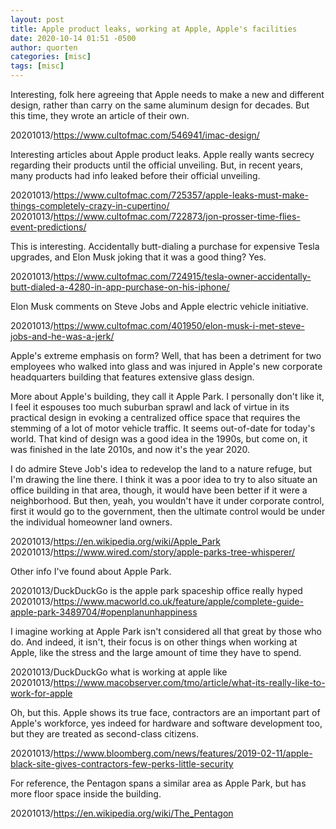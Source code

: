 ```yaml
---
layout: post
title: Apple product leaks, working at Apple, Apple's facilities
date: 2020-10-14 01:51 -0500
author: quorten
categories: [misc]
tags: [misc]
---
```


Interesting, folk here agreeing that Apple needs to make a new and
different design, rather than carry on the same aluminum design for
decades.  But this time, they wrote an article of their own.

20201013/https://www.cultofmac.com/546941/imac-design/

Interesting articles about Apple product leaks.  Apple really wants
secrecy regarding their products until the official unveiling.  But,
in recent years, many products had info leaked before their official
unveiling.

20201013/https://www.cultofmac.com/725357/apple-leaks-must-make-things-completely-crazy-in-cupertino/  
20201013/https://www.cultofmac.com/722873/jon-prosser-time-flies-event-predictions/

This is interesting.  Accidentally butt-dialing a purchase for
expensive Tesla upgrades, and Elon Musk joking that it was a good
thing?  Yes.

20201013/https://www.cultofmac.com/724915/tesla-owner-accidentally-butt-dialed-a-4280-in-app-purchase-on-his-iphone/

Elon Musk comments on Steve Jobs and Apple electric vehicle
initiative.

20201013/https://www.cultofmac.com/401950/elon-musk-i-met-steve-jobs-and-he-was-a-jerk/

<!-- more -->

Apple's extreme emphasis on form?  Well, that has been a detriment for
two employees who walked into glass and was injured in Apple's new
corporate headquarters building that features extensive glass design.

More about Apple's building, they call it Apple Park.  I personally
don't like it, I feel it espouses too much suburban sprawl and lack of
virtue in its practical design in evoking a centralized office space
that requires the stemming of a lot of motor vehicle traffic.  It
seems out-of-date for today's world.  That kind of design was a good
idea in the 1990s, but come on, it was finished in the late 2010s, and
now it's the year 2020.

I do admire Steve Job's idea to redevelop the land to a nature refuge,
but I'm drawing the line there.  I think it was a poor idea to try to
also situate an office building in that area, though, it would have
been better if it were a neighborhood.  But then, yeah, you wouldn't
have it under corporate control, first it would go to the government,
then the ultimate control would be under the individual homeowner land
owners.

20201013/https://en.wikipedia.org/wiki/Apple_Park  
20201013/https://www.wired.com/story/apple-parks-tree-whisperer/

Other info I've found about Apple Park.

20201013/DuckDuckGo is the apple park spaceship office really hyped  
20201013/https://www.macworld.co.uk/feature/apple/complete-guide-apple-park-3489704/#openplanunhappiness  

I imagine working at Apple Park isn't considered all that great by
those who do.  And indeed, it isn't, their focus is on other things
when working at Apple, like the stress and the large amount of time
they have to spend.

20201013/DuckDuckGo what is working at apple like  
20201013/https://www.macobserver.com/tmo/article/what-its-really-like-to-work-for-apple  

Oh, but this.  Apple shows its true face, contractors are an important
part of Apple's workforce, yes indeed for hardware and software
development too, but they are treated as second-class citizens.

20201013/https://www.bloomberg.com/news/features/2019-02-11/apple-black-site-gives-contractors-few-perks-little-security

For reference, the Pentagon spans a similar area as Apple Park, but
has more floor space inside the building.

20201013/https://en.wikipedia.org/wiki/The_Pentagon
